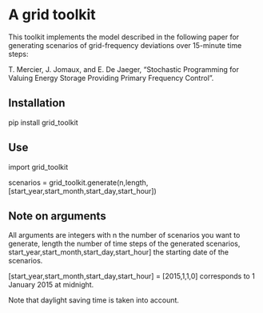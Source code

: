 A grid toolkit
===========================

This toolkit implements the model described in the following paper for generating scenarios of grid-frequency deviations over 15-minute time steps:

T. Mercier, J. Jomaux, and E. De Jaeger, “Stochastic Programming for Valuing Energy Storage Providing Primary Frequency Control”.

## Installation

pip install grid_toolkit

## Use

import grid_toolkit

scenarios = grid_toolkit.generate(n,length,[start_year,start_month,start_day,start_hour])

## Note on arguments

All arguments are integers with n the number of scenarios you want to generate, length the number of time steps of the generated scenarios, start_year,start_month,start_day,start_hour] the starting date of the scenarios.

[start_year,start_month,start_day,start_hour] = [2015,1,1,0] corresponds to 1 January 2015 at midnight.

Note that daylight saving time is taken into account.